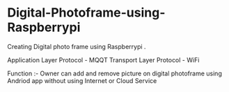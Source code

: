 # Digital-Photoframe-using-Raspberrypi

Creating Digital photo frame using Raspberrypi .

Application Layer Protocol - MQQT
Transport Layer Protocol - WiFi

Function :- Owner can add and remove picture on digital photoframe using Andriod app without using Internet or Cloud Service
